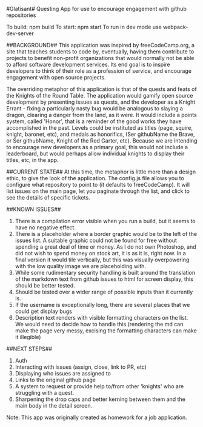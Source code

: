 #Glatisant#
Questing App for use to encourage engagement with github repositories

To build: npm build
To start: npm start
To run in dev mode use webpack-dev-server

##BACKGROUND##
This application was inspired by freeCodeCamp.org, a site that teaches students
to code by, eventually, having them contribute to projects to benefit non-profit
organizations that would normally not be able to afford software development
services. Its end goal is to inspire developers to think of their role as a
profession of service, and encourage engagement with open source projects.

The overriding metaphor of this application is that of the quests and feats of
the Knights of the Round Table. The application would gamify open source 
development by presenting issues as quests, and the developer as a Knight
Errant - fixing a particularly nasty bug would be analogous to slaying a dragon,
clearing a danger from the land, as it were. It would include a points system,
called 'Honor', that is a reminder of the good works they have accomplished in 
the past. Levels could be instituted as titles (page, squire, knight, baronet,
etc), and medals as honorifics, (Ser githubName the Brave, or Ser githubName,
Knight of the Red Garter, etc). Because we are intending to encourage new
developers as a primary goal, this would not include a leaderboard, but would
perhaps allow individual knights to display their titles, etc, in the app.

##CURRENT STATE##
At this time, the metaphor is little more than a design ethic, to give the look
of the application. The config.js file allows you to configure what repository
to point to (it defaults to freeCodeCamp). It will list issues on the main page,
let you paginate through the list, and click to see the details of specific
tickets.

##KNOWN ISSUES##
1) There is a compilation error visible when you run a build, but it seems to
have no negative effect.
2) There is a placeholder where a border graphic would be to the left of the 
issues list. A suitable graphic could not be found for free without spending a
great deal of time or money. As I do not own Photoshop, and did not wish to
spend money on stock art, it is as it is, right now. In a final version it would
tile vertically, but this was visually overpowering with the low quality image
we are placeholding with.
3) While some rudimentary security handling is built around the translation of
the markdown text from github issues to html for screen display, this should be
better tested.
4) Should be tested over a wider range of possible inputs than it currently is.
5) If the username is exceptionally long, there are several places that we could
get display bugs
6) Description text renders with visible formatting characters on the list. We
would need to decide how to handle this (rendering the md can make the page very
messy, excising the formatting characters can make it illegible)

##NEXT STEPS##
1) Auth
2) Interacting with issues (assign, close, link to PR, etc)
3) Displaying who issues are assigned to
4) Links to the original github page
5) A system to request or provide help to/from other 'knights' who are struggling
with a quest. 
6) Sharpening the drop caps and better kerning between them and the main body in
the detail screen.

Note: This app was originally created as homework for a job application.